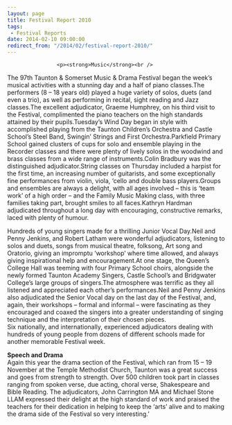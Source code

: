 ```yaml
---
layout: page
title: Festival Report 2010
tags: 
 - Festival Reports
date: 2014-02-10 09:00:00
redirect_from: "/2014/02/festival-report-2010/"
---
```

<section>

                    
                    <p><strong>Music</strong><br />
The 97th Taunton &#038; Somerset Music &#038; Drama Festival began the week’s musical activities with a stunning day and a half of piano classes.The performers (8 – 18 years old) played a huge variety of solos, duets (and even a trio), as well as performing in recital, sight reading and Jazz classes.The excellent adjudicator, Graeme Humphrey, on his third visit to the Festival, complimented the piano teachers on the high standards attained by their pupils.Tuesday’s Wind Day began in style with accomplished playing from the Taunton Children’s Orchestra and Castle School’s Steel Band, Swingin’ Strings and First Orchestra.Parkfield Primary School gained clusters of cups for solo and ensemble playing in the Recorder classes and there were plenty of lively solos in the woodwind and brass classes from a wide range of instruments.Colin Bradbury was the distinguished adjudicator.String classes on Thursday included a harpist for the first time, an increasing number of guitarists, and some exceptionally fine performances from violin, viola, ‘cello and double bass players.Groups and ensembles are always a delight, with all ages involved – this is ‘team work’ of a high order – and the Family Music Making class, with three families taking part, brought smiles to all faces.Kathryn Hardman adjudicated throughout a long day with encouraging, constructive remarks, laced with plenty of humour.</p>
<p>Hundreds of young singers made for a thrilling Junior Vocal Day.Neil and Penny Jenkins, and Robert Latham were wonderful adjudicators, listening to solos and duets, songs from musical theatre, folksong, Art song and Oratorio, giving an impromptu ‘workshop’ where time allowed, and always giving inspirational help and encouragement.At one stage, the Queen’s College Hall was teeming with four Primary School choirs, alongside the newly formed Taunton Academy Singers, Castle School’s and Bridgwater College’s large groups of singers.The atmosphere was terrific as they all listened and appreciated each other’s performances.Neil and Penny Jenkins also adjudicated the Senior Vocal day on the last day of the Festival, and, again, their workshops – formal and informal – were fascinating as they encouraged and coaxed the singers into a greater understanding of singing technique and the interpretation of their chosen pieces.<br />
Six nationally, and internationally, experienced adjudicators dealing with hundreds of young people from dozens of different schools made for another memorable Festival week.</p>
<p><strong>Speech and Drama</strong><br />
Again this year the drama section of the Festival, which ran from 15 &#8211; 19 November at the Temple Methodist Church, Taunton was a great success and goes from strength to strength. Over 500 children took part in classes ranging from spoken verse, due acting, choral verse, Shakespeare and Bible Reading. The adjudicators, John Carrington MA and Michael Stone LLAM expressed their delight at the high standard of work and praised the teachers for their dedication in helping to keep the &#8216;arts&#8217; alive and to making the drama side of the Festival so very interesting.&#8217;</p>

                
</section>
